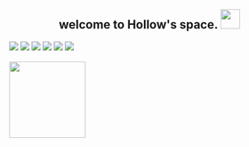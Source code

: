 <h2 align="center">  welcome to Hollow's space. <img src="https://media.giphy.com/media/WUlplcMpOCEmTGBtBW/giphy.gif" width="35"></h2>
<!-- shields.io 图标 系统图标插件 -->
<div align="left">
<img src="https://img.shields.io/badge/-GitHub-pink?style=flat-square&logo=github">
<img src="https://img.shields.io/badge/-IntelliJ%20IDEA-000000?style=flat-square&logo=IntelliJ%20IDEA">
<img src="https://img.shields.io/badge/-Git-f05032?style=flat-square&logo=Git&logoColor=white">
<img src="https://img.shields.io/badge/Linux-FCC624?style=style=flat-square&logo=linux&logoColor=black">
<img src="https://img.shields.io/badge/-Visual%20Studio%20Code-007acc?style=flat-square&logo=Visual%20Studio%20Code">
<img src="https://img.shields.io/badge/-Ubuntu-e95420?style=flat-square&logo=ubuntu&logoColor=white">
</div>
</br>
<!-- 更新频率  -->
<div align="left">
<img height="137px" src="https://github-readme-stats.vercel.app/api?username=xisqiu&hide_title=true&hide_border=true&show_icons=trueline_height=21&text_color=000&icon_color=000&bg_color=0,ea6161,ffc64d,fffc4d,52fa5a&theme=graywhite" />
</div>
</div>
